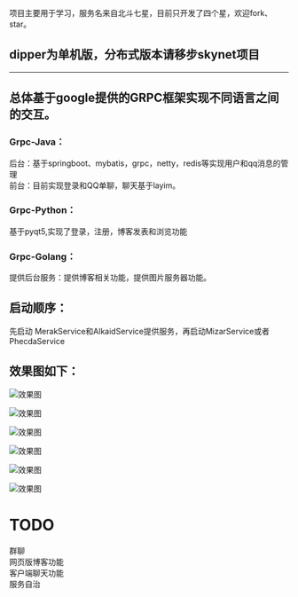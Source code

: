 项目主要用于学习，服务名来自北斗七星，目前只开发了四个星，欢迎fork、star。
## dipper为单机版，分布式版本请移步skynet项目
---
## 总体基于google提供的GRPC框架实现不同语言之间的交互。  
### Grpc-Java：   
  后台：基于springboot、mybatis，grpc，netty，redis等实现用户和qq消息的管理  
  前台：目前实现登录和QQ单聊，聊天基于layim。  
### Grpc-Python：  
  基于pyqt5,实现了登录，注册，博客发表和浏览功能  
### Grpc-Golang：  
  提供后台服务：提供博客相关功能，提供图片服务器功能。  

## 启动顺序：  
  先启动 MerakService和AlkaidService提供服务，再启动MizarService或者PhecdaService
## 效果图如下：
  
![效果图]( /views/1.PNG)

![效果图]( /views/2.PNG)

![效果图]( /views/3.PNG)

![效果图]( /views/4.PNG)

![效果图]( /views/5.PNG)

![效果图]( /views/6.PNG)

# TODO
  群聊  
  网页版博客功能  
  客户端聊天功能  
  服务自治  
